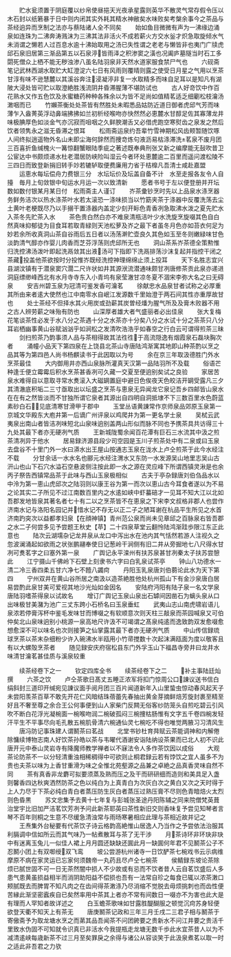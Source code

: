 <!-- { "loadSidebar": true } -->
　　贮水瓮须置于阴庭覆以纱帛使昼挹天光夜承星露则英华不散灵气常存假令压以木石封以纸箬暴于日中则内闭其实外耗其精水神敝矣水味败矣考槃余事今之茶品与茶经逈异而烹制之法亦与蔡陆诸人全不同矣
　　始如鱼目微微有声为一沸缘边涌泉如连珠为二沸奔涛溅沫为三沸其法非活火不成若薪火方交水釡才炽急取旋倾水气未消谓之懒若人过百息水逾十沸始取用之汤已失性谓之老老与懒皆非也夷门广牍虎邱石泉旧居第三渐品第五以石泉渟皆雨泽之积渗窦之潢也况阖庐墓隧当时石工多閟死僧众上栖不能无秽浊渗八虽名陆羽泉非天然水道家服食禁尸气也
　　六砚斋笔记武林西湖水取贮大缸澄淀六七日有风雨则覆晴则露之使受日月星之气用以烹茶甘淳有味不逊慧麓以其溪谷奔注浸凝渟非复一水取精多而味自足耳以是知凡有湖陂大浸处皆可贮以取澄絶胜浅流阴井昏滞腥薄不堪防试也
　　古人好竒饮中作百花熟水又作五色饮及氷蜜糖药种种各殊余以为皆不足尚如值精茗适乏细劚松枝瀹汤潄咽而已
　　竹嬾茶衡处处茶皆有然胜处未暇悉品姑防近道日御者虎邱气芳而味薄乍入盎菁英浮动鼻端拂拂如兰初析经喉吻亦快然然必恵麓水甘醇足佐其寡薄龙井味极腆厚色如淡金气亦沉寂而咀咽之久鲜腴潮舌又必借虎跑空寒熨齿之泉发之然后饮者领隽永之滋无昏滞之恨耳
　　松雨斋运泉约吾辈竹雪神期松风齿颊暂随饮啄人间终拟逍遥物外名山未即尘海何辞然而捜竒炼句液沥易枯涤滞洗茗泉不废月团三百喜折鱼缄槐火一篝惊翻蟹眼陆季疵之著述既奉典刑张又新之编摩能无鼔吹昔卫公宦达中书颇烦递水杜老潜居防峡险叫湿云今者环处恵麓逾二百里而遥问渡松陵不三四日而致登新捐旧转手竗若辘轳取便费廉用力省于桔橰凡吾清士咸赴嘉盟
　　运恵水每坛偿舟力费银三分　水坛坛价及坛盖自备不计　水至走报各友令人自擡　毎月上旬敛银中旬运水月运一次以致清新
　　愿者书号于左以便登册并开坛数如数付银某月某日付　松雨斋主人谨订
　　岕茶彚钞烹时先以上品泉水涤烹器务鲜务洁次以热水涤茶叶水若太滚恐一涤味损当以竹筯夹茶于涤器中反覆洗荡去尘土黄叶老梗既尽乃以手搦干置涤器内盖定少刻开眎色青香冽急取沸水泼之夏先贮水入茶冬先贮茶入水
　　茶色贵白然白亦不难泉清瓶洁叶少水洗旋烹旋啜其色自白然真味抑郁徒为目食耳若取青緑则天池松萝及岕之最下者虽冬月色亦如苔衣何足为妙若余所收真洞山茶自谷雨后五日者以汤荡澣贮壶良久其色如玉至冬则嫩緑味甘色淡韵清气醇亦作婴儿肉香而芝芬浮荡则虎邱所无也
　　洞山茶系岕茶德全策勲惟归洗控沸汤泼叶即起洗鬲敛其出液汤可下指即下洗鬲排荡沙沫复起并指控干闭之茶藏投盖他茶欲按时分投惟岕既经洗控神理绵绵止须上投耳
　　天下名胜志宜兴县湖汶镇有于潜泉窦穴濶二尺许状如井其源洑流潜通味颇甘冽唐修茶贡此泉亦递进洞庭缥缈峰西北有水月寺寺东入小青坞有泉莹澈甘凉冬夏不涸宋李弥大名之曰无碍泉
　　安吉州碧玉泉为冠清可鉴发香可瀹茗
　　徐献忠水品泉甘者试称之必厚重其所由来者逺大使然也江中南零水自岷江发源数千里始澄于两石间其性亦重厚故甘也
　　处士茶经不但择水其火用炭或劲薪其炭曽经燔为腥气所及及膏木败器不用之古人辨劳薪之味殆有防也
　　山深厚者雄大者气盛丽者必出佳泉
　　张大复梅花笔谈茶性必发于水八分之茶遇十分之水茶亦十分矣八分之水试十分之茶茶只八分耳岩栖幽事黄山谷赋汹汹乎如涧松之发清吹浩浩乎如春空之行白云可谓得煎茶三昧
　　剑扫煎茶乃韵事须人品与茶相得故其法徃徃于高流隠逸有烟霞泉石磊块胸次者
　　涌幢小品天下第四泉在上饶县北茶山寺唐陆鸿渐寓其地即山种茶酌以烹之品其等为第四邑人尚书杨麒读书于此因取以为号
　　余在京三年取汲德胜门外水烹茶最佳
　　大内御用井亦西山泉脉所灌真天汉第一品陆羽所不及载
　　俗语芒种逢壬便立霉霉后积水烹茶甚香冽可久藏一交夏至便逈别矣试之良验
　　家居苦泉水难得自以意取寻常水煑滚入大磁罁置庭中避日色俟夜天色皎洁开罁受露凡三夕其清澈底积垢二三寸亟取出以坛盛之烹茶与恵泉无异闻龙它泉记吾乡四邮皆山泉水在在有之然皆淡而不甘独所谓它泉者其源出自四明自洞抵埭不下三数百里水色蔚蓝素砂白石见底清寒甘滑甲于郡中
　　玉堂丛语黄諌常作京师泉品郊原玉泉第一京城文华殿东大庖井第一后谪广州评泉以鸡爬井为第一更名学士泉
　　吴栻云武夷泉出南山者皆洁冽味短北山泉味逈别盖两山形似而脉不同也予携茶具共访得三十九处其最下者亦无硬冽气质
　　王新城陇蜀余闻百花潭有巨石三水流其中汲之煎茶清冽异于他水
　　居易録济源县段少司空园是玉川子煎茶处中有二泉或曰玉泉去盘谷不十里门外一水曰漭水出王屋山按通志玉泉在泷水上卢仝煎茶于此今水经注不载
　　分甘余话一水水名也郦元水经注渭水又东防一水发源吴山地里志吴山古汧山也山下石穴水溢石空悬波侧注按此即一水之源在灵应峰下所谓西镇灵湫是也余丙子祭告西镇常品茶于此味与西山玉泉极相似
　　古夫于亭杂録唐刘伯刍品水以中泠为第一恵山虎邱次之陆羽则以康王谷为第一而次以恵山古今耳食者遂以为不易之论其实二子所见不过江南数百里内之水逺如峡中虾蟇碚才一见耳不知大江以北如吾郡发地皆泉其著名者七十有二以之烹茶皆不在恵泉之下宋李文叔格非郡人也尝作济南水记与洛阳名园记并惜水记不存无以正二子之陋耳谢在杭品平生所见之水首济南趵突次以益都孝妇泉【在顔神镇】青州范公泉而尚未见章邱之百脉泉右皆吾郡之水二子何尝多见予尝题王秋史【苹】二十四泉草堂云翻怜陆鸿渐跬歩限江东正此意也
　　陆次云湖壖杂记龙井泉从龙口中泻出水在池内其气恬然若游人注视久之忽波澜涌起如欲雨之状张鹏翮奉使日记葱岭干涧侧有旧二井从旁掘地七八尺得水甘冽可煑茗字之曰塞外第一泉
　　广舆记永平滦州有扶苏泉甚甘冽秦太子扶苏尝憩此
　　江宁摄山千佛岭下石壁上刻隶书六字曰白乳泉试茶亭
　　钟山八功德水一清二冷三香四柔五甘六净七不饐八蠲疴
　　丹阳玉乳泉唐刘伯蒭论此水为天下第四
　　宁州双井在黄山谷所居之南汲以造茶絶胜他处杭州孤山下有金沙泉唐白居易尝酌此泉甘美可爱视其地沙光灿如金因名
　　安陆府沔阳有陆子泉一名文学泉唐陆羽嗜茶得泉以试故名
　　增订广舆记玉泉山泉出石罅间因凿石为螭头泉从口出味极甘美潴为池广三丈东跨小石桥名曰玉泉垂虹
　　武夷山志山南虎啸岩语儿泉浓若停膏泻杯中鉴毛发味甘而博啜之有软顺意次则天柱三敲泉而茶园喊泉又可伯仲矣北山泉味逈别小桃源一泉高地尺许汲不可竭谓之髙泉纯逺而逸致韵双发愈啜愈想愈深不可以味名也次则接笋之仙掌露其最下者亦无硬冽气质
　　中山传信録琉球烹茶以茶末杂细粉少许入碗沸水半瓯用小竹帚搅数十次起沫满瓯面为度以敬客且有以大螺殻烹茶者
　　随见録安庆府宿松县东门外孚玉山下福昌寺旁井曰龙井水味清甘瀹茗甚佳质与溪泉较重

　　续茶经卷下之一
　　钦定四库全书
　　续茶经卷下之二
　　补主事陆廷灿撰
　　六茶之饮
　　卢仝茶歌日髙丈五睡正浓军将扣门惊周公口諌议送书信白绢斜封三道印开缄宛见諌议面手阅月团三百片闻道新年入山里蛰虫惊动春风起天子未尝阳羡茶百草不敢先开花仁风暗结珠蓓蕾先春抽出黄金芽摘鲜焙芳旋封裹至精至好且不奢至尊之余合王公何事便到山人家柴门反闗无俗客纱防笼头自煎吃碧云引风吹不断白花浮光凝椀面一椀喉吻润二椀破孤闷三椀捜枯肠惟有文字五千卷四椀发轻汗平生不平事尽向毛孔散五椀肌骨清六椀通仙灵七椀吃不得也唯觉两腋习习清风生
　　唐冯防记事珠建人谓鬭茶曰茗战
　　北堂书钞杜育荈赋云茶能调神和内解倦除慵续博物志南人好饮茶孙皓以茶与韦曜代酒谢安诣陆纳设茶果而已北人初不识此唐开元中泰山灵岩寺有降魔师教学禅者以不寐法令人多作茶饮因以成俗
　　大观茶论防茶不一以分轻清重浊相稀稠得中可欲则止桐君録云若有饽饮之宜人虽多不为贵也夫茶以味为上香甘重滑为味之全惟北苑壑源之品兼之卓絶之品真香灵味自然不同
　　茶有真香非龙麝可拟要须蒸及熟而压之及干而研研细而造则和美具足入盏则馨香四达秋爽洒然防茶之色以纯白为上真青白为次灰白次之黄白又次之天时得于上人力尽于下茶必纯白青白者蒸压防生灰白者蒸压过熟压膏不尽则色青暗焙火太烈则色昏黒
　　苏文忠集予去黄十七年复与彭城张圣途丹阳陈辅之同来院僧梵英葺治堂宇比旧加严洁茗饮芳冽予问此新茶耶英曰茶性新旧交则香味复予尝见知琴者言琴不百年则桐之生意不尽缓急清浊常与雨旸寒暑相应此理与茶相近故并记之
　　王焘集外台秘要有代茶饮子诗云格韵高絶惟山居逸人乃当作之予尝依法治服其利膈调中信如所云而其气味乃一帖煮散耳与茶了无干渉
　　月茶诗环非环玦非玦中有迷离玉兔儿一似佳人裙上月月圆还缺缺还圎此月一缺圎何年君不见鬭茶公子不忍鬭小团上有双啣绶双飞鸾
　　坡公尝游杭州诸寺一日饮酽茶七椀戏书云示病维摩原不病在家灵运已忘家何须魏帝一丸药且尽卢仝七椀茶
　　侯鲭録东坡论茶除烦已腻世固不可一日无茶然闇中损人不少故或有忌而不饮者昔人云自茗饮盛后人多患气患黄虽损益相半而消阴助阳益不偿损也吾有一法常自珍之每食已辄以浓茶潄口颊腻既去而脾胃不知凡肉之在齿间得茶潄涤乃尽消缩不觉脱去毋烦挑刺也而齿性便苦縁此渐坚密蠧疾自已矣然率用中茶其上者亦不常有间数日一啜亦不为害也此大是有理而人罕知者故详述之
　　白玉蟾茶歌味如甘露胜醍醐服之顿觉沉疴苏身轻便欲登天衢不知天上有茶无
　　唐庚鬭茶记政和三年三月壬戌二三君子相与鬭茶于寄傲斋予为取龙塘水烹之而苐其品吾闻茶不问团銙要之贵新水不问江井要之贵活千里致水伪固不可知就令识真已非活水今我提瓶走龙塘无数千歩此水宜茶昔人以为不减清逺峡每歳新茶不过三月至矣罪戾之余得与诸公从容谈笑于此汲泉煮茗以取一时之适此非吾君之力欤
